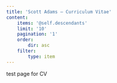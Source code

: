 ```yaml
---
title: 'Scott Adams – Curriculum Vitae'
content:
    items: '@self.descendants'
    limit: '10'
    pagination: '1'
    order:
        dir: asc
    filter:
        type: item
---
```


test page for CV